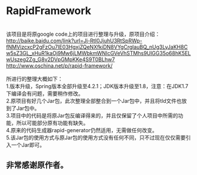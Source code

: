 # RapidFramework
<br/>该项目是将原google code上的项目进行整理与升级，原项目介绍：
<br/>http://baike.baidu.com/link?url=Jj-RtI0JjuhU3RtSpRWp-fNMVizcxcP2gFzOu7IE03HgxjZQeNXfkiDN8VYgCrglauBQ_nUg3LyJaKH8Cw5sZ3GL_xHuR1kaOj9Mw6jLMWbkmWNIcGVeVhSTMhs9UlGG35o68hK5ELwUszeg2Zg_G8v2DVpGMpKKe4S9T0BLhw7
<br/>http://www.oschina.net/p/rapid-framework/
<br/>
<br/>所进行的整理大概如下：
<br/>1.版本升级，Spring版本全部升级至4.2.1；JDK版本升级至1.8，注意：在JDK1.7下编译会有问题，需要稍作修改。
<br/>2.原项目有好几个Jar包，此次整理全部整合到一个Jar包中，并且将tld文件也放到了Jar包中。
<br/>3.项目中的代码是将原Jar包反编译得来的，并且仅保留了个人项目中所需的功能，所以可能部分原有功能有缺失。
<br/>4.原来的代码生成器rapid-generator仍然适用，无需做任何改变。
<br/>5.该Jar包的使用方式与原Jar包的使用方式没有任何不同，只不过现在仅仅需要引入一个Jar即可。
## 非常感谢原作者。
